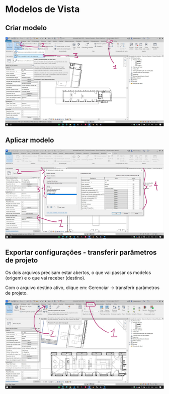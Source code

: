 # Modelos de Vista

## Criar modelo

![criar modelo de vista](.\criar_mod_vis.jpg)

## Aplicar modelo

![aplicar modelo de vista](.\aplicando_modelo_de_vista.jpg)

## Exportar configurações - transferir parâmetros de projeto

Os dois arquivos precisam estar abertos, o que vai passar os modelos (origem) e o que vai receber (destino).

Com o arquivo destino ativo, clique em:
Gerenciar -> transferir parâmetros de projeto.


![transferir parâmetros de projeto](./transferir_padroes_projeto.jpg)